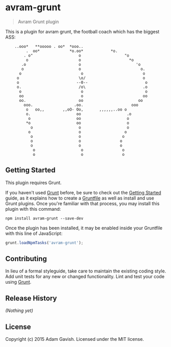 # avram-grunt

> Avram Grunt plugin

This is a plugin for avram grunt, the football coach which has the biggest ASS:

        ..ooo*   **ooooo . oo*  *ooo..
             .  oo*             *o.oo*            *o.
            . o"                    o                   "o
             o                      o                     *o
           .o                       o                        'o
           o                        o                          o.
          o                          o                          o
         o                          \o/                         o
         o                         --0--                         o
         o.                         /o\                         .o
          o                          o                           o
          oo                         o                          oo
          oo.                       oo                        oo
            ooo.                  .oo.                     ooo
             o   oo,,        ,,oO- Oo,       ,,,,,,..oo o
             o.                    oo                    .o
              o                    oo                    o
             *o                    oo                    o
               o                    o                    o
              o                     o                   o
               o                    o                  o
               o                    o                 o
               o                    o                 o
                o                    o                 o
                o                    o                 o

## Getting Started
This plugin requires Grunt.

If you haven't used [Grunt](http://gruntjs.com/) before, be sure to check out the [Getting Started](http://gruntjs.com/getting-started) guide, as it explains how to create a [Gruntfile](http://gruntjs.com/sample-gruntfile) as well as install and use Grunt plugins. Once you're familiar with that process, you may install this plugin with this command:

```shell
npm install avram-grunt --save-dev
```

Once the plugin has been installed, it may be enabled inside your Gruntfile with this line of JavaScript:

```js
grunt.loadNpmTasks('avram-grunt');
```

## Contributing
In lieu of a formal styleguide, take care to maintain the existing coding style. Add unit tests for any new or changed functionality. Lint and test your code using [Grunt](http://gruntjs.com/).

## Release History
_(Nothing yet)_

## License
Copyright (c) 2015 Adam Gavish. Licensed under the MIT license.
